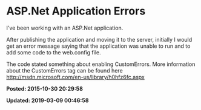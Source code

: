 # ASP.Net Application Errors

I've been working with an ASP.Net application. 

After publishing the application and moving it to the server, initially I would get an error message saying that the application was unable to run and to add some code to the web.config file. 

The code stated something about enabling CustomErrors.  More information about the CustomErrors tag can be found here http://msdn.microsoft.com/en-us/library/h0hfz6fc.aspx

**Posted: 2015-10-30 20:29:58** 

**Updated: 2019-03-09 00:46:58** 


